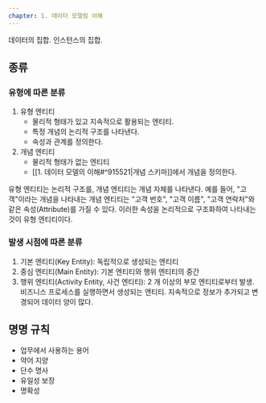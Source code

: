 ```yaml
---
chapter: 1. 데이터 모델링 이해
---
```

데이터의 집합. 인스턴스의 집합.

## 종류
### 유형에 따른 분류
1. 유형 엔티티
	- 물리적 형태가 있고 지속적으로 활용되는 엔티티.
	- 특정 개념의 논리적 구조를 나타낸다.
	- 속성과 관계를 정의한다.
2. 개념 엔티티
	- 물리적 형태가 없는 엔티티
	- [[1. 데이터 모델의 이해#^915521|개념 스키마]]에서 개념을 정의한다.

유형 엔티티는 논리적 구조를, 개념 엔티티는 개념 자체를 나타낸다.
예를 들어, "고객"이라는 개념을 나타내는 개념 엔티티는 "고객 번호", "고객 이름", "고객 연락처"와 같은 속성(Attribute)를 가질 수 있다. 이러한 속성을 논리적으로 구조화하여 나타내는 것이 유형 엔티티이다.

### 발생 시점에 따른 분류
1. 기본 엔티티(Key Entity): 독립적으로 생성되는 엔티티
2. 중심 엔티티(Main Entity): 기본 엔티티와 행위 엔티티의 중간
3. 행위 엔티티(Activity Entity, 사건 엔티티): 2 개 이상의 부모 엔티티로부터 발생. 비즈니스 프로세스를 실행하면서 생성되는 엔티티. 지속적으로 정보가 추가되고 변경되어 데이터 양이 많다.

## 명명 규칙
- 업무에서 사용하는 용어
- 약어 지양
- 단수 명사
- 유일성 보장
- 명확성